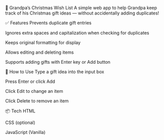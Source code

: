 🎄 Grandpa’s Christmas Wish List
A simple web app to help Grandpa keep track of his Christmas gift ideas — without accidentally adding duplicates!

✅ Features
Prevents duplicate gift entries

Ignores extra spaces and capitalization when checking for duplicates

Keeps original formatting for display

Allows editing and deleting items

Supports adding gifts with Enter key or Add button

🚀 How to Use
Type a gift idea into the input box

Press Enter or click Add

Click Edit to change an item

Click Delete to remove an item

📦 Tech
HTML

CSS (optional)

JavaScript (Vanilla)
